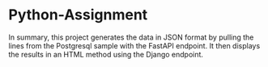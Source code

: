 # Python-Assignment

In summary, this project generates the data in JSON format by pulling the lines from the Postgresql sample with the FastAPI endpoint. It then displays the results in an HTML method using the Django endpoint.
